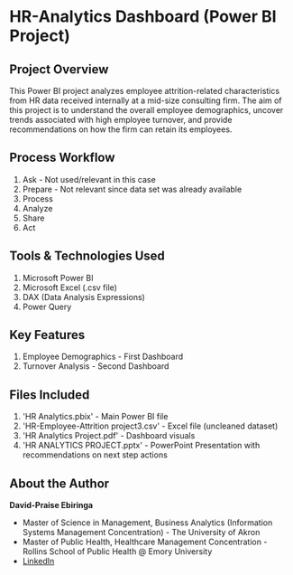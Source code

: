 # HR-Analytics Dashboard (Power BI Project)

## Project Overview
This Power BI project analyzes employee attrition-related characteristics from HR data received internally at a mid-size consulting firm. The aim of this project is to understand the overall employee demographics, uncover trends associated with high employee turnover, and provide recommendations on how the firm can retain its employees.

## Process Workflow
1. Ask - Not used/relevant in this case
2. Prepare - Not relevant since data set was already available
3. Process
4. Analyze
5. Share
6. Act

## Tools & Technologies Used
1. Microsoft Power BI
2. Microsoft Excel (.csv file)
3. DAX (Data Analysis Expressions)
4. Power Query

## Key Features
1. Employee Demographics - First Dashboard
2. Turnover Analysis - Second Dashboard

## Files Included
1. 'HR Analytics.pbix' - Main Power BI file
2. 'HR-Employee-Attrition project3.csv' - Excel file (uncleaned dataset)
3. 'HR Analytics Project.pdf' - Dashboard visuals
4. 'HR ANALYTICS PROJECT.pptx' - PowerPoint Presentation with recommendations on next step actions

## About the Author
**David-Praise Ebiringa**
- Master of Science in Management, Business Analytics (Information Systems Management Concentration) - The University of Akron
- Master of Public Health, Healthcare Management Concentration - Rollins School of Public Health @ Emory University
- [LinkedIn](https://www.linkedin.com/in/david-praise-ebiringa/)
   
